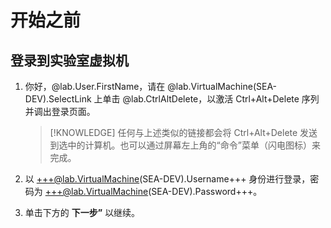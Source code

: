 # 开始之前

## 登录到实验室虚拟机


1. 你好，@lab.User.FirstName，请在 @lab.VirtualMachine(SEA-DEV).SelectLink 上单击 @lab.CtrlAltDelete，以激活 Ctrl+Alt+Delete 序列并调出登录页面。

    >[!KNOWLEDGE] 任何与上述类似的链接都会将 Ctrl+Alt+Delete 发送到选中的计算机。也可以通过屏幕左上角的“命令”菜单（闪电图标）来完成。

1. 以 +++@lab.VirtualMachine(SEA-DEV).Username+++ 身份进行登录，密码为 +++@lab.VirtualMachine(SEA-DEV).Password+++。

1. 单击下方的 **下一步”** 以继续。